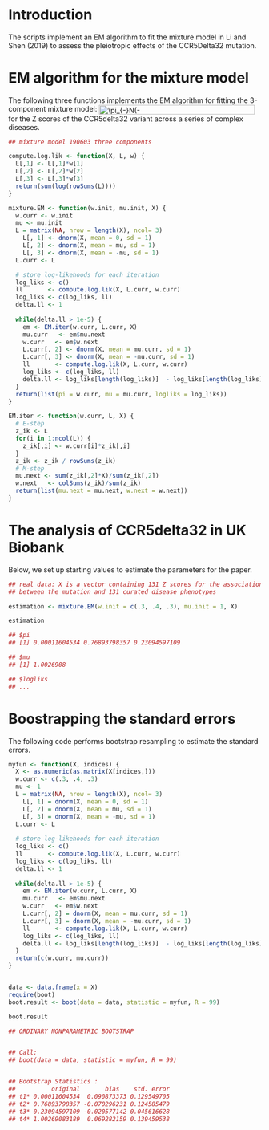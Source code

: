 # Introduction
The scripts implement an EM algorithm to fit the mixture model in Li and Shen (2019) to assess the pleiotropic effects of the CCR5Delta32 mutation.

# EM algorithm for the mixture model
The following three functions implements the EM algorithm for fitting the 3-component mixture model: 
<img src="http://bit.ly/31cW8QX" align="center" border="0" alt="\pi_{-}N(-\mu_Z,1)+\pi_{0}N(0,1)+\pi_{+}N(\mu_Z,1)" width="311" height="19" /> 
for the Z scores of the CCR5delta32 variant across a series of complex diseases.

``` r
## mixture model 190603 three components

compute.log.lik <- function(X, L, w) {
  L[,1] <- L[,1]*w[1]
  L[,2] <- L[,2]*w[2]
  L[,3] <- L[,3]*w[3]
  return(sum(log(rowSums(L))))
}

mixture.EM <- function(w.init, mu.init, X) {
  w.curr <- w.init
  mu <- mu.init
  L = matrix(NA, nrow = length(X), ncol= 3)
	L[, 1] <- dnorm(X, mean = 0, sd = 1)
	L[, 2] <- dnorm(X, mean = mu, sd = 1)
	L[, 3] <- dnorm(X, mean = -mu, sd = 1)
  L.curr <- L

  # store log-likehoods for each iteration
  log_liks <- c()
  ll       <- compute.log.lik(X, L.curr, w.curr)
  log_liks <- c(log_liks, ll)
  delta.ll <- 1
  
  while(delta.ll > 1e-5) {
    em <- EM.iter(w.curr, L.curr, X)
    mu.curr   <- em$mu.next
    w.curr   <- em$w.next
    L.curr[, 2] <- dnorm(X, mean = mu.curr, sd = 1)
    L.curr[, 3] <- dnorm(X, mean = -mu.curr, sd = 1)
    ll       <- compute.log.lik(X, L.curr, w.curr)
    log_liks <- c(log_liks, ll)
    delta.ll <- log_liks[length(log_liks)]  - log_liks[length(log_liks)-1]
  }
  return(list(pi = w.curr, mu = mu.curr, logliks = log_liks))
}

EM.iter <- function(w.curr, L, X) {
  # E-step
  z_ik <- L
  for(i in 1:ncol(L)) {
    z_ik[,i] <- w.curr[i]*z_ik[,i]
  }
  z_ik <- z_ik / rowSums(z_ik)
  # M-step
  mu.next <- sum(z_ik[,2]*X)/sum(z_ik[,2])
  w.next   <- colSums(z_ik)/sum(z_ik)
  return(list(mu.next = mu.next, w.next = w.next)) 
}
```

# The analysis of CCR5delta32 in UK Biobank
Below, we set up starting values to estimate the parameters for the paper.

``` r
## real data: X is a vector containing 131 Z scores for the associations 
## between the mutation and 131 curated disease phenotypes

estimation <- mixture.EM(w.init = c(.3, .4, .3), mu.init = 1, X)

estimation
```


``` r
## $pi
## [1] 0.00011604534 0.76893798357 0.23094597109

## $mu
## [1] 1.0026908

## $logliks
## ...
```

# Boostrapping the standard errors
The following code performs bootstrap resampling to estimate the standard errors.

``` r
myfun <- function(X, indices) {
  X <- as.numeric(as.matrix(X[indices,]))
  w.curr <- c(.3, .4, .3)
  mu <- 1
  L = matrix(NA, nrow = length(X), ncol= 3)
	L[, 1] = dnorm(X, mean = 0, sd = 1)
	L[, 2] = dnorm(X, mean = mu, sd = 1)
	L[, 3] = dnorm(X, mean = -mu, sd = 1)
  L.curr <- L
  
  # store log-likehoods for each iteration
  log_liks <- c()
  ll       <- compute.log.lik(X, L.curr, w.curr)
  log_liks <- c(log_liks, ll)
  delta.ll <- 1
  
  while(delta.ll > 1e-5) {
    em <- EM.iter(w.curr, L.curr, X)
    mu.curr   <- em$mu.next
    w.curr   <- em$w.next
    L.curr[, 2] = dnorm(X, mean = mu.curr, sd = 1)
    L.curr[, 3] = dnorm(X, mean = -mu.curr, sd = 1)
    ll       <- compute.log.lik(X, L.curr, w.curr)
    log_liks <- c(log_liks, ll)
    delta.ll <- log_liks[length(log_liks)]  - log_liks[length(log_liks)-1]
  }
  return(c(w.curr, mu.curr))
}


data <- data.frame(x = X)
require(boot)
boot.result <- boot(data = data, statistic = myfun, R = 99)

boot.result
```

``` r
## ORDINARY NONPARAMETRIC BOOTSTRAP


## Call:
## boot(data = data, statistic = myfun, R = 99)


## Bootstrap Statistics :
##          original       bias    std. error
## t1* 0.00011604534  0.090873373 0.129549705
## t2* 0.76893798357 -0.070296231 0.124585479
## t3* 0.23094597109 -0.020577142 0.045616628
## t4* 1.00269083189  0.069282159 0.139459538
```





